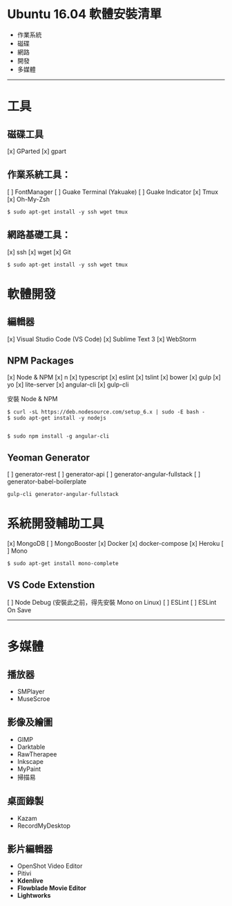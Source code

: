 # Ubuntu 16.04 軟體安裝清單

- 作業系統
- 磁碟
- 網路
- 開發
- 多媒體

 

----------
# 工具


## 磁碟工具
[x] GParted
[x] gpart
## 作業系統工具：
[ ] FontManager
[ ] Guake Terminal  (Yakuake)
[ ] Guake Indicator
[x] Tmux
[x] Oh-My-Zsh


    $ sudo apt-get install -y ssh wget tmux


## 網路基礎工具：
[x] ssh
[x] wget
[x] Git


    $ sudo apt-get install -y ssh wget tmux


# 軟體開發
## 編輯器
[x] Visual Studio Code (VS Code)
[x] Sublime Text 3
[x] WebStorm



## NPM Packages
[x] Node & NPM
[x] n
[x] typescript
[x] eslint
[x] tslint
[x] bower
[x] gulp
[x] yo
[x] lite-server
[x] angular-cli
[x] gulp-cli


安裝 Node & NPM

    $ curl -sL https://deb.nodesource.com/setup_6.x | sudo -E bash -
    $ sudo apt-get install -y nodejs


    $ sudo npm install -g angular-cli 
## Yeoman Generator
[ ] generator-rest
[ ] generator-api
[ ] generator-angular-fullstack
[ ] generator-babel-boilerplate


    gulp-cli generator-angular-fullstack




# 系統開發輔助工具
[x] MongoDB
[ ] MongoBooster
[x] Docker
[x] docker-compose
[x] Heroku
[ ] Mono



    $ sudo apt-get install mono-complete



## VS Code Extenstion
[ ] Node Debug (安裝此之前，得先安裝 Mono on Linux)
[ ] ESLint
[ ] ESLint On Save


----------
# 多媒體
## 播放器
- SMPlayer
- MuseScroe


## 影像及繪圖
- GIMP
- Darktable
- RawTherapee
- Inkscape
- MyPaint
- 掃描易


## 桌面錄製
- Kazam
- RecordMyDesktop


## 影片編輯器
- OpenShot Video Editor
- Pitivi
- **Kdenlive**
- **Flowblade Movie Editor**
- **Lightworks** 



